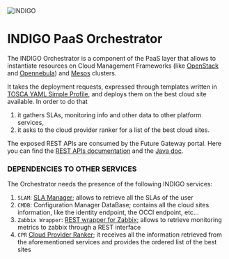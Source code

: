 ![INDIGO](https://pbs.twimg.com/media/Cldr8SHWYAA0JbY.png)

INDIGO PaaS Orchestrator
============================

The INDIGO Orchestrator is a component of the PaaS layer that allows to instantiate resources on Cloud Management Frameworks (like [OpenStack](https://www.openstack.org/) and [Opennebula](http://opennebula.org/)) and [Mesos](http://mesos.apache.org/) clusters.

It takes the deployment requests, expressed through templates written in [TOSCA YAML Simple Profile](http://docs.oasis-open.org/tosca/TOSCA-Simple-Profile-YAML/v1.0/TOSCA-Simple-Profile-YAML-v1.0.html), and deploys them on the best cloud site available. In order to do that
 1. it gathers SLAs, monitoring info and other data to other platform services,
 2. it asks to the cloud provider ranker for a list of the best cloud sites.

The exposed REST APIs are consumed by the Future Gateway portal.
Here you can find the [REST APIs documentation](http://indigo-dc.github.io/orchestrator/restdocs/) and the [Java doc](http://indigo-dc.github.io/orchestrator/apidocs/).

### DEPENDENCIES TO OTHER SERVICES

The Orchestrator needs the presence of the following INDIGO services:

 1. `SLAM`: [SLA Manager](https://github.com/indigo-dc/slam); allows to retrieve all the SLAs of the user
 2. `CMDB`: Configuration Manager DataBase; contains all the cloud sites information, like the identity endpoint, the OCCI endpoint, etc...
 3. `Zabbix Wrapper`: [REST wrapper for Zabbix](https://github.com/indigo-dc/Monitoring); allows to retrieve monitoring metrics to zabbix through a REST interface
 4. `CPR` [Cloud Provider Ranker](https://github.com/indigo-dc/CloudProviderRanker); it receives all the information retrieved from the aforementioned services and provides the ordered list of the best sites 